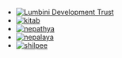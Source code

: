 - [![Lumbini Development Trust](/img/clients/ldt.png)](https://lumbinidevtrust.gov.np/en)
- [![kitab](/img/clients/kitab.png)](https://kitabpublishers.com/)
- [![nepathya](/img/clients/nepathya.png)](http://nepathya.com.np/)
- [![nepalaya](/img/clients/nepalaya.svg)](https://nepalaya.com.np/)
- [![shilpee](/img/clients/shilpee.png)](https://shilpee.org/)
